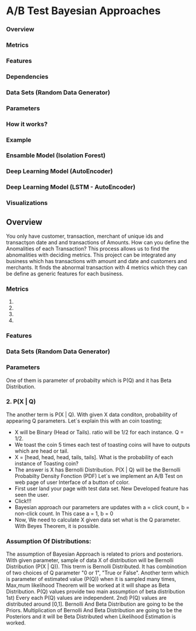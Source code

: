 # A/B Test Bayesian Approaches
### Overview
### Metrics
### Features
### Dependencies
### Data Sets (Random Data Generator)
### Parameters
### How it works?
### Example
### Ensamble Model (Isolation Forest)
### Deep Learning Model (AutoEncoder)
### Deep Learning Model (LSTM - AutoEncoder)
### Visualizations

## Overview

You only have customer, transaction, merchant of unique ids and transactşon date and and transactions of Amounts. How can you define the Anomalities of each Transaction? This process allows us to find the abnomalities with deciding metrics. This project can be integrated any business which has transactions with amount and date and customers and merchants. It finds the abnormal transaction with 4 metrics which they can be define as generic features for each business.

### Metrics
1. 
2. 
3. 
4. 


### Features



### Data Sets (Random Data Generator)


### Parameters
One of them is parameter of probabilty which is P(Q) and it has Beta Distribution. 

### 2. P(X | Q)
The another term is P(X | Q). 
With given X data conditon, probability of appearing Q parameters. 
Let`s explain this with an coin toasting;
- X will be Binary (Head or Tails). ratio will be 1/2 for each instance. Q = 1/2.
- We toast the coin 5 times each test of toasting coins will have to outputs which are head or tail. 
- X = [head, head, head, tails, tails]. What is the probability of each instance of Toasting coin?
- The answer is X has Bernolli Distribution. P(X | Q) will be the Bernolli Probabilty Density Fonction (PDF)
Let`s we implement an A/B Test on web page of user Interface of a button of color.
- First user land your page with test data set. New Developed feature has seen the user. 
- Click!!!
- Bayesian approach our parameters are updates with a = click count, b = non-click count. In This case a = 1, b = 0
- Now, We need to calculate X given data set what is the Q parameter. With Beyes Theorem, it is possible.

### Assumption Of Distributions:
The assumption of Bayesian Approach is related to priors and posteriors. With given parameter, sample of data X of distribution will be Bernolli Distribution (P(X | Q)). This trerm is Bernolli Distributed. It has combinotion of two choices of Q parameter "0 or 1", "True or False". Another term which is parameter of estimated value (P(Q)) when it is sampled many times, Max,mum likelihood Theorem will be worked at it will shape as Beta Distribution. P(Q) values provide two main assumption of beta distribution 1st) Every each P(Q) values are independent. 2nd) P(Q) values are distributed around [0,1]. 
Bernolli And Beta Distribution are going to be the Priors.
Multiplication of Bernolli And Beta Distribution are going to be the Posteriors and it will be Beta Distributed when Likelihood Estimation is worked.
